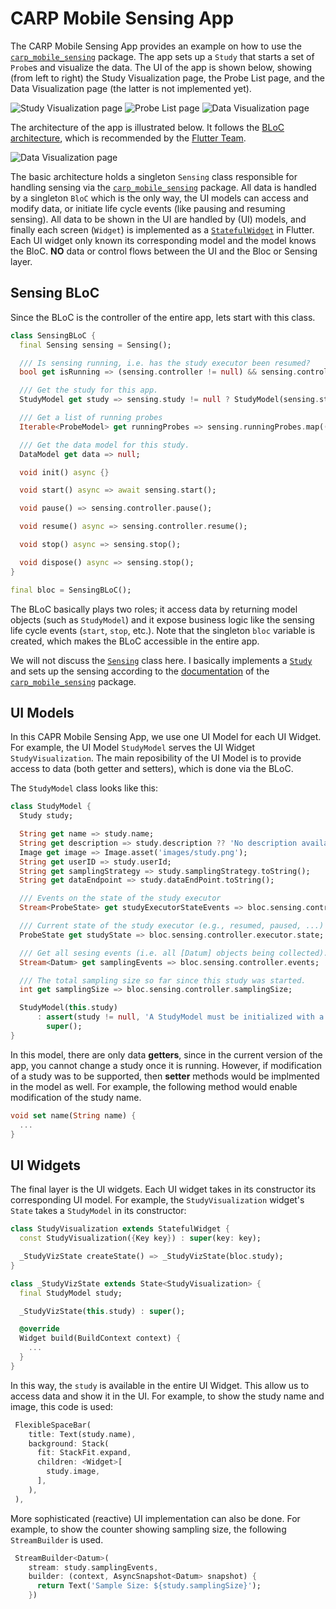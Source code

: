 # CARP Mobile Sensing App

The CARP Mobile Sensing App provides an example on how to use the [`carp_mobile_sensing`](https://pub.dartlang.org/packages/carp_mobile_sensing) package.
The app sets up a `Study` that starts a set of `Probe`s and visualize the data. The UI of the app is shown below, showing
(from left to right) the Study Visualization page, the Probe List page, and the Data Visualization page (the latter is not implemented yet).

![Study Visualization page](documentation/study_viz.jpeg) 
![Probe List page](documentation/probe_list.jpeg) 
![Data Visualization page](documentation/data_viz.jpeg) 


The architecture of the app is illustrated below. It follows the [BLoC architecture](https://medium.com/flutterpub/architecting-your-flutter-project-bd04e144a8f1),
which is recommended by the [Flutter Team](https://www.youtube.com/watch?v=PLHln7wHgPE).


![Data Visualization page](documentation/architecture.png)

The basic architecture holds a singleton `Sensing` class responsible for handling sensing via the [`carp_mobile_sensing`](https://pub.dartlang.org/packages/carp_mobile_sensing) package. 
All data is handled by a singleton `BloC` which is the only way, the UI models can access and modify 
data, or initiate life cycle events (like pausing and resuming sensing). 
All data to be shown in the UI are handled by (UI) models, and finally each screen (`Widget`)
is implemented as a [`StatefulWidget`](https://docs.flutter.io/flutter/widgets/StatefulWidget-class.html)
in Flutter. Each UI widget only known its corresponding model
and the model knows the BloC. **NO** data or control flows between the UI and the Bloc or Sensing layer.

## Sensing BLoC

Since the BLoC is the controller of the entire app, lets start with this class.

````dart
class SensingBLoC {
  final Sensing sensing = Sensing();

  /// Is sensing running, i.e. has the study executor been resumed?
  bool get isRunning => (sensing.controller != null) && sensing.controller.executor.state == ProbeState.resumed;

  /// Get the study for this app.
  StudyModel get study => sensing.study != null ? StudyModel(sensing.study) : null;

  /// Get a list of running probes
  Iterable<ProbeModel> get runningProbes => sensing.runningProbes.map((probe) => ProbeModel(probe));

  /// Get the data model for this study.
  DataModel get data => null;

  void init() async {}

  void start() async => await sensing.start();

  void pause() => sensing.controller.pause();

  void resume() async => sensing.controller.resume();

  void stop() async => sensing.stop();

  void dispose() async => sensing.stop();
}

final bloc = SensingBLoC();
````

The BLoC basically plays two roles; it access data by returning model objects (such as `StudyModel`) 
and it expose business logic like the sensing life cycle events (`start`, `stop`, etc.).
Note that the singleton `bloc` variable is created, which makes the BLoC accessible in the entire app.

We will not discuss the [`Sensing`](https://github.com/cph-cachet/carp.sensing-flutter/blob/master/carp_mobile_sensing_app/lib/src/sensing/sensing.dart) 
class here. I basically implements a [`Study`](https://pub.dartlang.org/documentation/carp_mobile_sensing/latest/core/Study-class.html) and sets up the sensing according to the
[documentation](https://github.com/cph-cachet/carp.sensing-flutter/wiki) of the [`carp_mobile_sensing`](https://pub.dartlang.org/packages/carp_mobile_sensing) package.

 ## UI Models
 
 In this CAPR Mobile Sensing App, we use one UI Model for each UI Widget. 
 For example, the UI Model `StudyModel` serves the UI Widget `StudyVisualization`.
 The main reposibility of the UI Model is to provide access to data (both getter and setters), 
 which is done via the BLoC.

The `StudyModel` class looks like this:

`````dart
class StudyModel {
  Study study;

  String get name => study.name;
  String get description => study.description ?? 'No description available.';
  Image get image => Image.asset('images/study.png');
  String get userID => study.userId;
  String get samplingStrategy => study.samplingStrategy.toString();
  String get dataEndpoint => study.dataEndPoint.toString();

  /// Events on the state of the study executor
  Stream<ProbeState> get studyExecutorStateEvents => bloc.sensing.controller.executor.stateEvents;

  /// Current state of the study executor (e.g., resumed, paused, ...)
  ProbeState get studyState => bloc.sensing.controller.executor.state;

  /// Get all sesing events (i.e. all [Datum] objects being collected).
  Stream<Datum> get samplingEvents => bloc.sensing.controller.events;

  /// The total sampling size so far since this study was started.
  int get samplingSize => bloc.sensing.controller.samplingSize;

  StudyModel(this.study)
      : assert(study != null, 'A StudyModel must be initialized with a real Study.'),
        super();
}
`````

In this model, there are only data **getters**, since in the current version of the app, you 
cannot change a study once it is running. However, if modification of a study was to be 
supported, then **setter** methods would be implmented in the model as well. 
For example, the following method would enable modification of the study name.

````dart
void set name(String name) {
  ...
}
````

## UI Widgets

The final layer is the UI widgets. 
Each UI widget takes in its constructor its corresponding UI model. 
For example, the `StudyVisualization` widget's `State` takes a `StudyModel` in its constructor:

`````dart
class StudyVisualization extends StatefulWidget {
  const StudyVisualization({Key key}) : super(key: key);

  _StudyVizState createState() => _StudyVizState(bloc.study);
}

class _StudyVizState extends State<StudyVisualization> {
  final StudyModel study;

  _StudyVizState(this.study) : super();

  @override
  Widget build(BuildContext context) {
    ... 
  }
}
`````

In this way, the `study` is available in the entire UI Widget. 
This allow us to access data and show it in the UI. For example, to show the study name and image, 
this code is used:

````dart
 FlexibleSpaceBar(
    title: Text(study.name),
    background: Stack(
      fit: StackFit.expand,
      children: <Widget>[
        study.image,
      ],
    ),
 ),

````

More sophisticated (reactive) UI implementation can also be done. For example, to show the
counter showing sampling size, the following `StreamBuilder` is used.

`````dart
 StreamBuilder<Datum>(
    stream: study.samplingEvents,
    builder: (context, AsyncSnapshot<Datum> snapshot) {
      return Text('Sample Size: ${study.samplingSize}');
    })
`````

